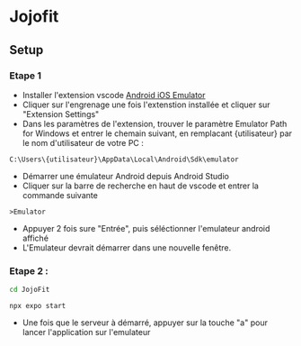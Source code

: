 # Jojofit

## Setup

### Etape 1

 - Installer l'extension vscode [Android iOS Emulator](https://marketplace.visualstudio.com/items?itemName=DiemasMichiels.emulate)
 - Cliquer sur l'engrenage une fois l'extenstion installée et cliquer sur "Extension Settings"
 - Dans les paramètres de l'extension, trouver le paramètre Emulator Path for Windows et entrer le chemain suivant, en remplacant {utilisateur} par le nom d'utilisateur de votre PC : 

 ```
 C:\Users\{utilisateur}\AppData\Local\Android\Sdk\emulator
 ```
 - Démarrer une émulateur Android depuis Android Studio
 - Cliquer sur la barre de recherche en haut de vscode et entrer la commande suivante 
 ```
 >Emulator
 ```
 - Appuyer 2 fois sure "Entrée", puis séléctionner l'emulateur android affiché
 - L'Emulateur devrait démarrer dans une nouvelle fenêtre.

### Etape 2 : 

```sh
cd JojoFit
```

```shell
npx expo start
```
 - Une fois que le serveur à démarré, appuyer sur la touche "a" pour lancer l'application sur l'emulateur
